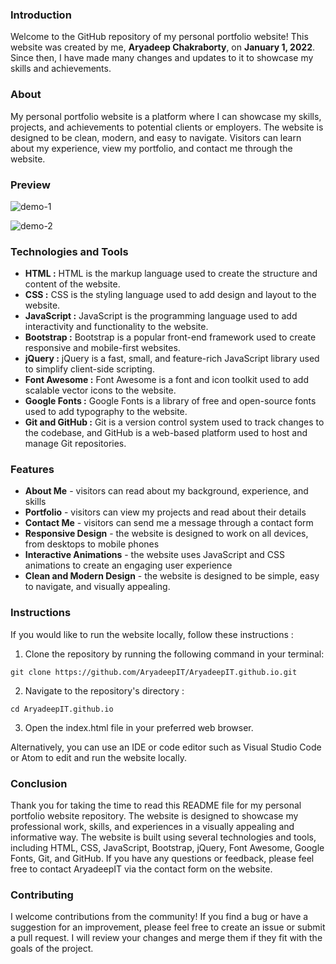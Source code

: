 
### Introduction

Welcome to the GitHub repository of my personal portfolio website! This website was created by me, **Aryadeep Chakraborty**, on **January 1, 2022**. Since then, I have made many changes and updates to it to showcase my skills and achievements.  



### About

My personal portfolio website is a platform where I can showcase my skills, projects, and achievements to potential clients or employers. The website is designed to be clean, modern, and easy to navigate. Visitors can learn about my experience, view my portfolio, and contact me through the website.



### Preview

![demo-1](https://thumbs4.imagebam.com/68/5a/d2/MEJ6XQV_t.png)

![demo-2](https://thumbs4.imagebam.com/46/fe/86/MEJ6XQU_t.png)


### Technologies and Tools

-   **HTML :** HTML is the markup language used to create the structure and content of the website.
-   **CSS :** CSS is the styling language used to add design and layout to the website.
-   **JavaScript :** JavaScript is the programming language used to add interactivity and functionality to the website.
-   **Bootstrap :** Bootstrap is a popular front-end framework used to create responsive and mobile-first websites.
-   **jQuery :** jQuery is a fast, small, and feature-rich JavaScript library used to simplify client-side scripting.
-   **Font Awesome :** Font Awesome is a font and icon toolkit used to add scalable vector icons to the website.
-   **Google Fonts :** Google Fonts is a library of free and open-source fonts used to add typography to the website.
-   **Git and GitHub :** Git is a version control system used to track changes to the codebase, and GitHub is a web-based platform used to host and manage Git repositories.




### Features

-   **About Me** - visitors can read about my background, experience, and skills
-   **Portfolio** - visitors can view my projects and read about their details
-   **Contact Me** - visitors can send me a message through a contact form
-   **Responsive Design** - the website is designed to work on all devices, from desktops to mobile phones
-   **Interactive Animations** - the website uses JavaScript and CSS animations to create an engaging user experience
-   **Clean and Modern Design** - the website is designed to be simple, easy to navigate, and visually appealing.
 




### Instructions

If you would like to run the website locally, follow these instructions :

1.  Clone the repository by running the following command in your terminal:

```
git clone https://github.com/AryadeepIT/AryadeepIT.github.io.git
```

2.  Navigate to the repository's directory : 

```
cd AryadeepIT.github.io
```

3.  Open the index.html file in your preferred web browser.

Alternatively, you can use an IDE or code editor such as Visual Studio Code or Atom to edit and run the website locally.




### Conclusion

Thank you for taking the time to read this README file for my  personal portfolio website repository. The website is designed to showcase my professional work, skills, and experiences in a visually appealing and informative way. The website is built using several technologies and tools, including HTML, CSS, JavaScript, Bootstrap, jQuery, Font Awesome, Google Fonts, Git, and GitHub. If you have any questions or feedback, please feel free to contact AryadeepIT via the contact form on the website.





### Contributing

I welcome contributions from the community! If you find a bug or have a suggestion for an improvement, please feel free to create an issue or submit a pull request. I will review your changes and merge them if they fit with the goals of the project.
